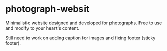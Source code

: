 # photograph-websit
Minimalistic website designed and developed for photographs. Free to use and modify to your heart's content.

Still need to work on adding caption for images and fixing footer (sticky footer).



